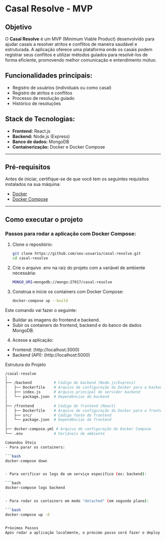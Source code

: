 # Casal Resolve - MVP

## Objetivo
O **Casal Resolve** é um MVP (Minimum Viable Product) desenvolvido para ajudar casais a resolver atritos e conflitos de maneira saudável e estruturada. A aplicação oferece uma plataforma onde os casais podem registrar seus conflitos e utilizar métodos guiados para resolvê-los de forma eficiente, promovendo melhor comunicação e entendimento mútuo.

## Funcionalidades principais:
- Registro de usuários (individuais ou como casal)
- Registro de atritos e conflitos
- Processo de resolução guiado
- Histórico de resoluções

## Stack de Tecnologias:
- **Frontend:** React.js
- **Backend:** Node.js (Express)
- **Banco de dados:** MongoDB
- **Containerização:** Docker e Docker Compose

---

## Pré-requisitos

Antes de iniciar, certifique-se de que você tem os seguintes requisitos instalados na sua máquina:

- [Docker](https://www.docker.com/get-started)
- [Docker Compose](https://docs.docker.com/compose/install/)

---

## Como executar o projeto

### Passos para rodar a aplicação com Docker Compose:

1. Clone o repositório:

   ```bash
   git clone https://github.com/seu-usuario/casal-resolve.git
   cd casal-resolve

2. Crie o arquivo .env na raiz do projeto com a variável de ambiente necessária:

   ```bash
   MONGO_URI=mongodb://mongo:27017/casal-resolve
   
3. Construa e inicie os containers com Docker Compose:

   ```bash
   docker-compose up --build


Este comando vai fazer o seguinte:
- Buildar as imagens do frontend e backend.
- Subir os containers do frontend, backend e do banco de dados MongoDB.

4. Acesse a aplicação:

- Frontend: (http://localhost:3000)
- Backend (API): (http://localhost:5000)


Estrutura do Projeto
   ```bash
   /casal-resolve
   │
   ├── /backend          # Código do backend (Node.js/Express)
   │   ├── Dockerfile    # Arquivo de configuração do Docker para o backend
   │   ├── index.js      # Arquivo principal do servidor backend
   │   └── package.json  # Dependências do backend
   │
   ├── /frontend         # Código do frontend (React)
   │   ├── Dockerfile    # Arquivo de configuração do Docker para o frontend
   │   ├── src/          # Código fonte do frontend
   │   └── package.json  # Dependências do frontend
   │
   ├── docker-compose.yml # Arquivo de configuração do Docker Compose
   └── .env              # Variáveis de ambiente

Comandos Úteis
- Para parar os containers:

   ```bash
   docker-compose down


- Para verificar os logs de um serviço específico (ex: backend):

   ```bash
   docker-compose logs backend


- Para rodar os containers em modo "detached" (em segundo plano):

   ```bash
   docker-compose up -d


Próximos Passos
Após rodar a aplicação localmente, o próximo passo será fazer o deploy da aplicação em uma plataforma de hospedagem compatível com Docker Compose, como Heroku, DigitalOcean, ou AWS.